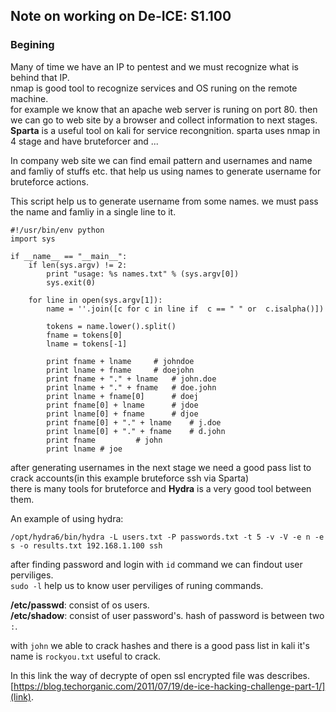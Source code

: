 ## Note on working on De-ICE: S1.100

### Begining
Many of time we have an IP to pentest and we must recognize what is behind that IP.
<br>
nmap is good tool to recognize services and OS runing on the remote machine.
<br>
for example we know that an apache web server is runing on port 80. then we can go to web site by a browser and collect information to next stages.
<br>
**Sparta** is a useful tool on kali for service recongnition. sparta uses nmap in 4 stage and have bruteforcer and ...

In company web site we can find email pattern and usernames and name and famliy of stuffs etc. that help us using names to generate username for bruteforce actions.

This script help us to generate username from some names. we must pass the name and famliy in a single line to it.

```
#!/usr/bin/env python
import sys

if __name__ == "__main__": 
	if len(sys.argv) != 2:
		print "usage: %s names.txt" % (sys.argv[0])
		sys.exit(0)

	for line in open(sys.argv[1]):
		name = ''.join([c for c in line if  c == " " or  c.isalpha()])

		tokens = name.lower().split()
		fname = tokens[0]
		lname = tokens[-1]

		print fname + lname		# johndoe
		print lname + fname		# doejohn
		print fname + "." + lname	# john.doe
		print lname + "." + fname	# doe.john
		print lname + fname[0]		# doej
		print fname[0] + lname		# jdoe
		print lname[0] + fname		# djoe
		print fname[0] + "." + lname	# j.doe
		print lname[0] + "." + fname	# d.john
		print fname			# john
		print lname # joe
```

after generating usernames in the next stage we need a good pass list to crack accounts(in this example bruteforce ssh via Sparta)
<br>
there is many tools for bruteforce and **Hydra** is a very good tool between them.

An example of using hydra:

```
/opt/hydra6/bin/hydra -L users.txt -P passwords.txt -t 5 -v -V -e n -e s -o results.txt 192.168.1.100 ssh
```

after finding password and login with `id` command we can findout user perviliges.
<br>
`sudo -l` help us to know user perviliges of runing commands.

**/etc/passwd**: consist of os users.
<br>
**/etc/shadow**: consist of user password's. hash of password is between two `:`.

with `john` we able to crack hashes and there is a good pass list in kali it's name is `rockyou.txt` useful to crack.

In this link the way of decrypte of open ssl encrypted file was describes.[https://blog.techorganic.com/2011/07/19/de-ice-hacking-challenge-part-1/](link). 